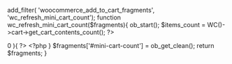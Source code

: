 
add_filter( 'woocommerce_add_to_cart_fragments', 'wc_refresh_mini_cart_count');
function wc_refresh_mini_cart_count($fragments){
    ob_start();
    $items_count = WC()->cart->get_cart_contents_count();
    ?>
    <div id="mini-cart-count"><?php echo esc_html( $items_count ) ? esc_html( $items_count ) :0; ?></div>
	<?php if( $items_count > 0 ){ ?>
		<script>
			if (jQuery('.add_to_cart_button.ajax_add_to_cart').hasClass('added')){
				jQuery( ".yith-wcqv-head a.yith-wcqv-close" ).trigger( "click" );
				jQuery( ".mini-cart a.dropdown-back" ).trigger( "click" );
			}
		</script>
    <?php
		}
        $fragments['#mini-cart-count'] = ob_get_clean();
    return $fragments;
}
